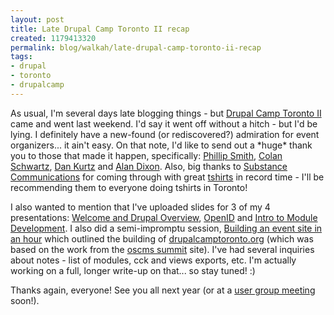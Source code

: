 ```yaml
--- 
layout: post
title: Late Drupal Camp Toronto II recap
created: 1179413320
permalink: blog/walkah/late-drupal-camp-toronto-ii-recap
tags: 
- drupal
- toronto
- drupalcamp
---
```

<p>As usual, I'm several days late blogging things - but <a href="http://drupalcamptoronto.org/">Drupal Camp Toronto II</a> came and went last weekend. I'd say it went off without a hitch - but I'd be lying. I definitely have a new-found (or rediscovered?) admiration for event organizers... it ain't easy. On that note, I'd like to send out a *huge* thank you to those that made it happen, specifically: <a href="http://communitybandwidth.ca/">Phillip Smith</a>, <a href="http://openject.com/">Colan Schwartz</a>, <a href="http://www.brickswithoutclay.com/">Dan Kurtz</a> and <a href="http://alan.g.dixon.googlepages.com/">Alan Dixon</a>. Also, big thanks to <a href="http://www.substancecommunications.com/">Substance Communications</a> for coming through with great <a href="http://baheyeldin.com/technology/drupal/drupal-camp-toronto-07-wrap-up.html">tshirts</a> in record time - I'll be recommending them to everyone doing tshirts in Toronto!</p>
<p>I also wanted to mention that I've uploaded slides for 3 of my 4 presentations: <a href="http://drupalcamptoronto.org/node/6">Welcome and Drupal Overview</a>, <a href="http://drupalcamptoronto.org/node/138">OpenID</a> and <a href="http://drupalcamptoronto.org/node/135">Intro to Module Development</a>. I also did a semi-impromptu session, <a href="http://drupalcamptoronto.org/node/136">Building an event site in an hour</a> which outlined the building of <a href="http://drupalcamptoronto.org/">drupalcamptoronto.org</a> (which was based on the work from the <a href="http://2007.oscms-summit.org">oscms summit</a> site). I've had several inquiries about notes - list of modules, cck and views exports, etc. I'm actually working on a full, longer write-up on that... so stay tuned! :)</p>
<p>Thanks again, everyone! See you all next year (or at a <a href="http://groups.drupal.org/toronto">user group meeting</a> soon!).
